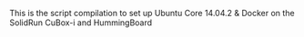 This is the script compilation to set up Ubuntu Core 14.04.2 & Docker on the SolidRun CuBox-i and HummingBoard
